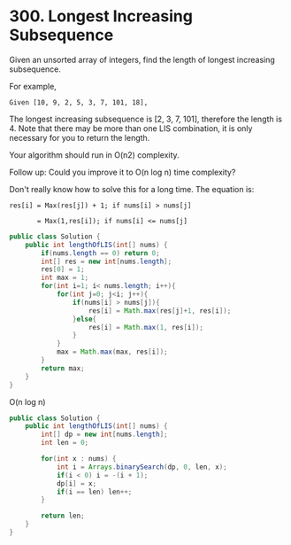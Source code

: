 # 300. Longest Increasing Subsequence

Given an unsorted array of integers, find the length of longest increasing subsequence.

For example,

```
Given [10, 9, 2, 5, 3, 7, 101, 18],
```

The longest increasing subsequence is [2, 3, 7, 101], therefore the length is 4. Note that there may be more than one LIS combination, it is only necessary for you to return the length.

Your algorithm should run in O(n2) complexity.

Follow up: Could you improve it to O(n log n) time complexity?

 
Don't really know how to solve this for a long time.
The equation is:

```
res[i] = Max(res[j]) + 1; if nums[i] > nums[j]

       = Max(1,res[i]); if nums[i] <= nums[j]
```

```java
public class Solution {
    public int lengthOfLIS(int[] nums) {
        if(nums.length == 0) return 0;
        int[] res = new int[nums.length];
        res[0] = 1;
        int max = 1;
        for(int i=1; i< nums.length; i++){
            for(int j=0; j<i; j++){
                if(nums[i] > nums[j]){
                    res[i] = Math.max(res[j]+1, res[i]);
                }else{
                    res[i] = Math.max(1, res[i]);
                }
            }
            max = Math.max(max, res[i]);
        }
        return max;
    }
}
```

O(n log n)
```java
public class Solution {
    public int lengthOfLIS(int[] nums) {            
        int[] dp = new int[nums.length];
        int len = 0;

        for(int x : nums) {
            int i = Arrays.binarySearch(dp, 0, len, x);
            if(i < 0) i = -(i + 1);
            dp[i] = x;
            if(i == len) len++;
        }

        return len;
    }
}
```
